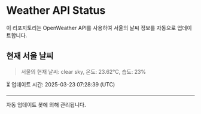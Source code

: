 
# Weather API Status

이 리포지토리는 OpenWeather API를 사용하여 서울의 날씨 정보를 자동으로 업데이트합니다.

## 현재 서울 날씨
> 서울의 현재 날씨: clear sky, 온도: 23.62°C, 습도: 23%

⏳ 업데이트 시간: 2025-03-23 07:28:39 (UTC)

---
자동 업데이트 봇에 의해 관리됩니다.
